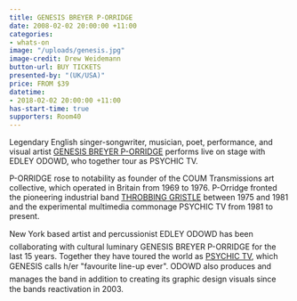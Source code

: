 ```yaml
---
title: GENESIS BREYER P-ORRIDGE
date: 2008-02-02 20:00:00 +11:00
categories:
- whats-on
image: "/uploads/genesis.jpg"
image-credit: Drew Weidemann
button-url: BUY TICKETS
presented-by: "(UK/USA)"
price: FROM $39
datetime:
- 2018-02-02 20:00:00 +11:00
has-start-time: true
supporters: Room40
---
```


Legendary English singer-songwriter, musician, poet, performance, and visual artist [GENESIS BREYER P-ORRIDGE](https://www.facebook.com/Genesis-BREYER-P-ORRIDGE-171735929627691/) performs live on stage with EDLEY ODOWD, who together tour as PSYCHIC TV. 

P-ORRIDGE rose to notability as founder of the COUM Transmissions art collective, which operated in Britain from 1969 to 1976. P-Orridge fronted the pioneering industrial band [THROBBING GRISTLE](http://www.throbbing-gristle.com/) between 1975 and 1981 and the experimental multimedia commonage PSYCHIC TV from 1981 to present. 

New York based artist and percussionist EDLEY ODOWD has been collaborating with cultural luminary GENESIS BREYER P-ORRIDGE for the last 15 years. Together they have toured the world as [PSYCHIC TV](https://www.facebook.com/psychictvptv3/), which GENESIS calls h/er "favourite line-up ever". ODOWD also produces and manages the band in addition to creating its graphic design visuals since the bands reactivation in 2003.
